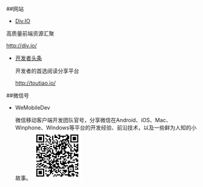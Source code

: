 ##网站

* [Div.IO](http://div.io/)
  
 高质量前端资源汇聚

 http://div.io/
 
* [开发者头条](http://toutiao.io/)
  
  开发者的首选阅读分享平台
  
  http://toutiao.io/


##微信号

* WeMobileDev 

  微信移动客户端开发团队官号，分享微信在Android、iOS、Mac、Winphone、Windows等平台的开发经验、前沿技术，以及一些鲜为人知的小故事。
  ![](WeMobileDev.png)